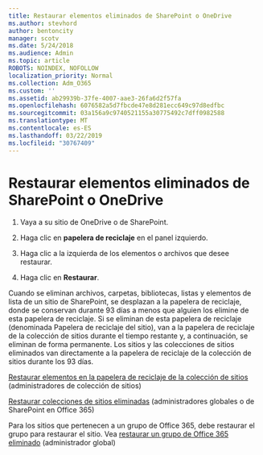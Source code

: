 ```yaml
---
title: Restaurar elementos eliminados de SharePoint o OneDrive
ms.author: stevhord
author: bentoncity
manager: scotv
ms.date: 5/24/2018
ms.audience: Admin
ms.topic: article
ROBOTS: NOINDEX, NOFOLLOW
localization_priority: Normal
ms.collection: Adm_O365
ms.custom: ''
ms.assetid: ab29939b-37fe-4007-aae3-26fa6d2f57fa
ms.openlocfilehash: 6076582a5d7fbcde47e8d281ecc649c97d8edfbc
ms.sourcegitcommit: 03a156a9c9740521155a30775492c7dff0982588
ms.translationtype: MT
ms.contentlocale: es-ES
ms.lasthandoff: 03/22/2019
ms.locfileid: "30767409"
---
```

# <a name="restore-deleted-items-from-sharepoint-or-onedrive"></a>Restaurar elementos eliminados de SharePoint o OneDrive

1. Vaya a su sitio de OneDrive o de SharePoint.
    
2. Haga clic en **papelera de reciclaje** en el panel izquierdo. 
    
3. Haga clic a la izquierda de los elementos o archivos que desee restaurar.
    
4. Haga clic en **Restaurar**. 
    
Cuando se eliminan archivos, carpetas, bibliotecas, listas y elementos de lista de un sitio de SharePoint, se desplazan a la papelera de reciclaje, donde se conservan durante 93 días a menos que alguien los elimine de esta papelera de reciclaje. Si se eliminan de esta papelera de reciclaje (denominada Papelera de reciclaje del sitio), van a la papelera de reciclaje de la colección de sitios durante el tiempo restante y, a continuación, se eliminan de forma permanente. Los sitios y las colecciones de sitios eliminados van directamente a la papelera de reciclaje de la colección de sitios durante los 93 días.
  
[Restaurar elementos en la papelera de reciclaje de la colección de sitios](https://go.microsoft.com/fwlink/?linkid=867800) (administradores de colección de sitios) 
  
[Restaurar colecciones de sitios eliminadas](https://go.microsoft.com/fwlink/?linkid=867660) (administradores globales o de SharePoint en Office 365) 
  
Para los sitios que pertenecen a un grupo de Office 365, debe restaurar el grupo para restaurar el sitio. Vea [restaurar un grupo de Office 365 eliminado](https://go.microsoft.com/fwlink/?linkid=867802) (administrador global) 
  

